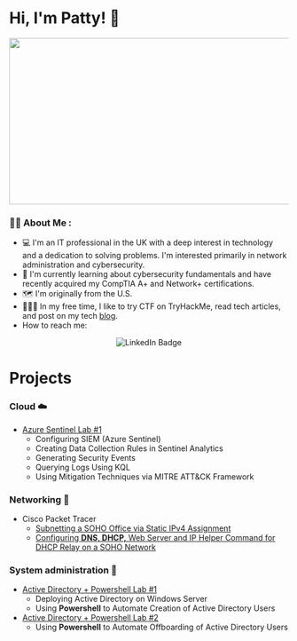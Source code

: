 # Hi, I'm Patty! :wave:

<div align="center">
  <img src="https://media.giphy.com/media/v1.Y2lkPTc5MGI3NjExMXNmZW11Ym1jY295enE4NW83MmhrdjA1cnc5eWo2NGo5d2s0Yng0YSZlcD12MV9pbnRlcm5hbF9naWZfYnlfaWQmY3Q9Zw/HqWU6NTLNLzg2Qf5rH/giphy.gif" width="600" height="300"/>
</div>

### :woman_technologist: About Me :
- :computer: I'm an IT professional in the UK with a deep interest in technology and a dedication to solving problems. I'm interested primarily in network administration and cybersecurity.
- :open_book: I'm currently learning about cybersecurity fundamentals and have recently acquired my CompTIA A+ and Network+ certifications.
- :world_map: I'm originally from the U.S.
- :superhero_woman::triangular_flag_on_post: In my free time, I like to try CTF on TryHackMe, read tech articles, and post on my tech [blog](https://www.blurock.tech/).
- How to reach me:
<p align="center">
  <img src="https://img.shields.io/badge/LinkedIn-blue?style=for-the-badge&logo=linkedin&logoColor=white" alt="LinkedIn Badge"/>
</p>

# Projects 

### **Cloud :cloud:**
- [Azure Sentinel Lab #1](https://github.com/pattytechuk/Sentinel1)
  - Configuring SIEM (Azure Sentinel)
  - Creating Data Collection Rules in Sentinel Analytics
  - Generating Security Events
  - Querying Logs Using KQL
  - Using Mitigation Techniques via MITRE ATT&CK Framework

### **Networking :satellite:**
- Cisco Packet Tracer
  - [Subnetting a SOHO Office via Static IPv4 Assignment](https://github.com/pattytechuk/CPT-Small-SOHO-Network)
  - [Configuring **DNS, DHCP,** Web Server and IP Helper Command for DHCP Relay on a SOHO Network](https://github.com/pattytechuk/CPT-DNSDHCP)
 
### **System administration :wrench:**
- [Active Directory + Powershell Lab #1](https://github.com/pattytechuk/Powershell1)
  - Deploying Active Directory on Windows Server
  - Using **Powershell** to Automate Creation of Active Directory Users
- [Active Directory + Powershell Lab #2](https://github.com/pattytechuk/Powershell2)
  - Using **Powershell** to Automate Offboarding of Active Directory Users








